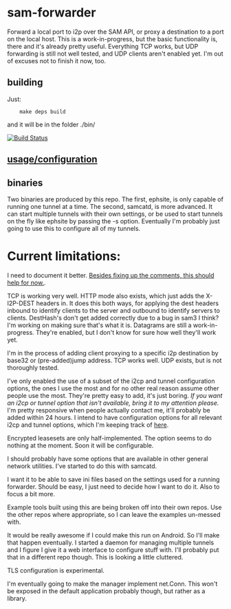 # sam-forwarder
Forward a local port to i2p over the SAM API, or proxy a destination to a port
on the local host. This is a work-in-progress, but the basic functionality is,
there and it's already pretty useful. Everything TCP works, but UDP forwarding
is still not well tested, and UDP clients aren't enabled yet. I'm out of excuses
not to finish it now, too.

## building
Just:

        make deps build

and it will be in the folder ./bin/

[![Build Status](https://travis-ci.org/eyedeekay/sam-forwarder.svg?branch=master)](https://travis-ci.org/eyedeekay/sam-forwarder)

## [usage/configuration](USAGE.md)

## binaries

Two binaries are produced by this repo. The first, ephsite, is only capable
of running one tunnel at a time. The second, samcatd, is more advanced. It can
start multiple tunnels with their own settings, or be used to start tunnels on
the fly like ephsite by passing the -s option. Eventually I'm probably just
going to use this to configure all of my tunnels.

Current limitations:
====================

I need to document it better.
[Besides fixing up the comments, this should help for now.](USAGE.md).

TCP is working very well. HTTP mode also exists, which just adds the X-I2P-DEST
headers in. It does this both ways, for applying the dest headers inbound to
identify clients to the server and outbound to identify servers to clients.
DestHash's don't get added correctly due to a bug in sam3 I think? I'm working
on making sure that's what it is. Datagrams are still a work-in-progress.
They're enabled, but I don't know for sure how well they'll work yet.

I'm in the process of adding client proxying to a specific i2p destination by
base32 or (pre-added)jump address. TCP works well. UDP exists, but is not
thoroughly tested.

I've only enabled the use of a subset of the i2cp and tunnel configuration
options, the ones I use the most and for no other real reason assume other
people use the most. They're pretty easy to add, it's just boring. *If you*
*want an i2cp or tunnel option that isn't available, bring it to my attention*
*please.* I'm pretty responsive when people actually contact me, it'll probably
be added within 24 hours. I intend to have configuration options for all
relevant i2cp and tunnel options, which I'm keeping track of
[here](config/CHECKLIST.md).

Encrypted leasesets are only half-implemented. The option seems to do nothing at
the moment. Soon it will be configurable.

I should probably have some options that are available in other general network
utilities. I've started to do this with samcatd.

I want it to be able to save ini files based on the settings used for a running
forwarder. Should be easy, I just need to decide how I want to do it. Also to
focus a bit more.

Example tools built using this are being broken off into their own repos. Use
the other repos where appropriate, so I can leave the examples un-messed with.

It would be really awesome if I could make this run on Android. So I'll make
that happen eventually. I started a daemon for managing multiple tunnels and I
figure I give it a web interface to configure stuff with. I'll probably put that
in a different repo though. This is looking a little cluttered.

TLS configuration is experimental.

I'm eventually going to make the manager implement net.Conn. This won't be
exposed in the default application probably though, but rather as a library.
